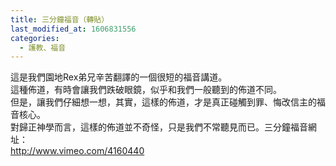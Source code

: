 ```yaml
---
title: 三分鐘福音（轉貼）
last_modified_at: 1606831556
categories:
  - 護教、福音
---
```


<p>這是我們園地Rex弟兄辛苦翻譯的一個很短的福音講道。<br>
這種佈道，有時會讓我們跌破眼鏡，似乎和我們一般聽到的佈道不同。<br>
但是，讓我們仔細想一想，其實，這樣的佈道，才是真正碰觸到罪、悔改信主的福音核心。<br>
對歸正神學而言，這樣的佈道並不奇怪，只是我們不常聽見而已。<!--more-->三分鐘福音網址：<br>
<a href="http://www.vimeo.com/4160440" target="_blank">http://www.vimeo.com/4160440</a></p>

